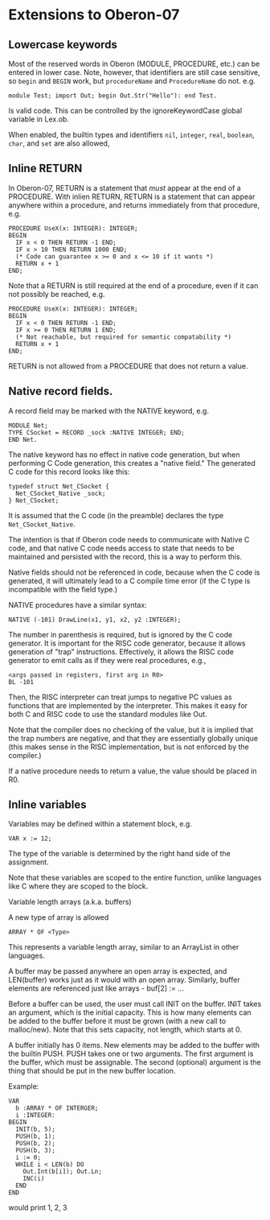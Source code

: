 # Extensions to Oberon-07

## Lowercase keywords

Most of the reserved words in Oberon (MODULE, PROCEDURE, etc.) can be entered in
lower case. Note, however, that identifiers are still case sensitive, so `begin`
and `BEGIN` work, but `procedureName` and `ProcedureName` do not. e.g.

```
module Test; import Out; begin Out.Str("Hello"): end Test.
```

Is valid code. This can be controlled by the ignoreKeywordCase global variable
in Lex.ob.

When enabled, the builtin types and identifiers `nil`, `integer`, `real`,
`boolean`, `char`, and `set` are also allowed,

## Inline RETURN

In Oberon-07, RETURN is a statement that *must* appear at the end of a
PROCEDURE. With inlien RETURN, RETURN is a statement that can appear anywhere
within a procedure, and returns immediately from that procedure, e.g.

```
PROCEDURE UseX(x: INTEGER): INTEGER;
BEGIN
  IF x < 0 THEN RETURN -1 END;
  IF x > 10 THEN RETURN 1000 END;
  (* Code can guarantee x >= 0 and x <= 10 if it wants *)
  RETURN x + 1
END;
```

Note that a RETURN is still required at the end of a procedure, even if it can
not possibly be reached, e.g.

```
PROCEDURE UseX(x: INTEGER): INTEGER;
BEGIN
  IF x < 0 THEN RETURN -1 END;
  IF x >= 0 THEN RETURN 1 END;
  (* Not reachable, but required for semantic compatability *)
  RETURN x + 1
END;
```

RETURN is not allowed from a PROCEDURE that does not return a value.

## Native record fields.

A record field may be marked with the NATIVE keyword, e.g.

```
MODULE Net;
TYPE CSocket = RECORD _sock :NATIVE INTEGER; END;
END Net.
```

The native keyword has no effect in native code generation, but when performing
C Code generation, this creates a "native field." The generated C code for this
record looks like this:

```
typedef struct Net_CSocket {
  Net_CSocket_Native _sock;
} Net_CSocket;
```

It is assumed that the C code (in the preamble) declares the type
`Net_CSocket_Native`.

The intention is that if Oberon code needs to communicate with Native C code,
and that native C code needs access to state that needs to be maintained and
persisted with the record, this is a way to perform this.

Native fields should not be referenced in code, because when the C code is
generated, it will ultimately lead to a C compile time error (if the C type is
incompatible with the field type.)

NATIVE procedures have a similar syntax:

```
NATIVE (-101) DrawLine(x1, y1, x2, y2 :INTEGER);
```

The number in parenthesis is required, but is ignored by the C code generator.
It is important for the RISC code generator, because it allows generation of
"trap" instructions. Effectively, it allows the RISC code generator to emit
calls as if they were real procedures, e.g.,

```
<args passed in registers, first arg in R0>
BL -101
```

Then, the RISC interpreter can treat jumps to negative PC values as functions
that are implemented by the interpreter. This makes it easy for both C and RISC
code to use the standard modules like Out.

Note that the compiler does no checking of the value, but it is implied that the
trap numbers are negative, and that they are essentially globally unique (this
makes sense in the RISC implementation, but is not enforced by the compiler.)

If a native procedure needs to return a value, the value should be placed in R0.

## Inline variables

Variables may be defined within a statement block, e.g.

```
VAR x := 12;
```

The type of the variable is determined by the right hand side of the assignment.

Note that these variables are scoped to the entire function, unlike languages
like C where they are scoped to the block.

Variable length arrays (a.k.a. buffers)

A new type of array is allowed

```
ARRAY * OF <Type>
```

This represents a variable length array, similar to an ArrayList in other
languages.

A buffer may be passed anywhere an open array is expected, and LEN(buffer) works
just as it would with an open array. Similarly, buffer elements are referenced
just like arrays - buf[2] := ...

Before a buffer can be used, the user must call INIT on the buffer. INIT takes
an argument, which is the initial capacity. This is how many elements can be
added to the buffer before it must be grown (with a new call to malloc/new).
Note that this sets capacity, not length, which starts at 0.

A buffer initially has 0 items. New elements may be added to the buffer with the
builtin PUSH. PUSH takes one or two arguments. The first argument is the buffer,
which must be assignable. The second (optional) argument is the thing that
should be put in the new buffer location.

Example:

```
VAR
  b :ARRAY * OF INTERGER;
  i :INTEGER:
BEGIN
  INIT(b, 5);
  PUSH(b, 1);
  PUSH(b, 2);
  PUSH(b, 3);
  i := 0;
  WHILE i < LEN(b) DO
    Out.Int(b[i]); Out.Ln;
    INC(i)
  END
END
```

would print 1, 2, 3

